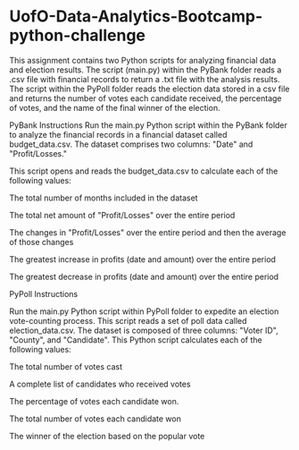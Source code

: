 # UofO-Data-Analytics-Bootcamp-python-challenge

This assignment contains two Python scripts for analyzing financial data and election results. The script (main.py) within the PyBank folder reads a .csv file with financial records to return a .txt file with the analysis results. The script within the PyPoll folder reads the election data stored in a csv file and returns the number of votes each candidate received, the percentage of votes, and the name of the final winner of the election. 

PyBank Instructions
Run the main.py Python script within the PyBank folder to analyze the financial records in a financial dataset called budget_data.csv. The dataset comprises two columns: "Date" and "Profit/Losses."

This script  opens and reads the budget_data.csv to calculate each of the following values:

The total number of months included in the dataset

The total net amount of "Profit/Losses" over the entire period

The changes in "Profit/Losses" over the entire period and then the average of those changes

The greatest increase in profits (date and amount) over the entire period

The greatest decrease in profits (date and amount) over the entire period


PyPoll Instructions

Run the main.py Python script within PyPoll folder to expedite an election vote-counting process. This script reads a set of poll data called election_data.csv. The dataset is composed of three columns: "Voter ID", "County", and "Candidate". 
This Python script calculates each of the following values:

The total number of votes cast

A complete list of candidates who received votes

The percentage of votes each candidate won.

The total number of votes each candidate won

The winner of the election based on the popular vote
